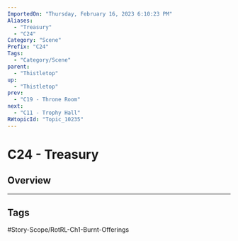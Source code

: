 ```yaml
---
ImportedOn: "Thursday, February 16, 2023 6:10:23 PM"
Aliases:
  - "Treasury"
  - "C24"
Category: "Scene"
Prefix: "C24"
Tags:
  - "Category/Scene"
parent:
  - "Thistletop"
up:
  - "Thistletop"
prev:
  - "C19 - Throne Room"
next:
  - "C11 - Trophy Hall"
RWtopicId: "Topic_10235"
---
```

# C24 - Treasury
## Overview

---
## Tags
#Story-Scope/RotRL-Ch1-Burnt-Offerings

